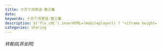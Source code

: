 ```yaml
---
title: 十万个冷笑话-第三集
date: 
keywords: 十万个冷笑话-第三集
description: $('flv_c9C').innerHTML=(mobileplayer() ? "<iframe height='375' width='500' src='http://www.youtube.com/embed/O1210oGv52I' frameborder=0 allowfullscreen></iframe>" : AC_FL_RunContent('width', '500', 'height', '375', 'allowNetworking', 'internal', 'allowScriptAccess', 'never', 'src', 'http://www.youtube.com/v/O1210oGv52I&hl=zh_CN&fs=1', 'quality', 'high', 'bgcolor', '#ffffff', 'wmode', 'transparent', 'allowfullscreen', 'true'));
categories: sharing
---
```

<td class="t_f" id="postmessage_1967">

<span id="flv_c9C"></span><script reload="1" type="4649f5a15b71c0c797ede953-text/javascript">$('flv_c9C').innerHTML=(mobileplayer() ? "<iframe height='375' width='500' src='http://www.youtube.com/embed/O1210oGv52I' frameborder=0 allowfullscreen></iframe>" : AC_FL_RunContent('width', '500', 'height', '375', 'allowNetworking', 'internal', 'allowScriptAccess', 'never', 'src', 'http://www.youtube.com/v/O1210oGv52I&hl=zh_CN&fs=1', 'quality', 'high', 'bgcolor', '#ffffff', 'wmode', 'transparent', 'allowfullscreen', 'true'));</script></td>
###### 转载自[菲龙网]
